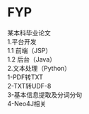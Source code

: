 # FYP
某本科毕业论文  
1.平台开发  
1.1 前端（JSP）  
1.2 后台（Java）  
2.文本处理（Python）  
1-PDF转TXT  
2-TXT转UDF-8  
3-基本信息提取及分词分句  
4-Neo4J相关  
